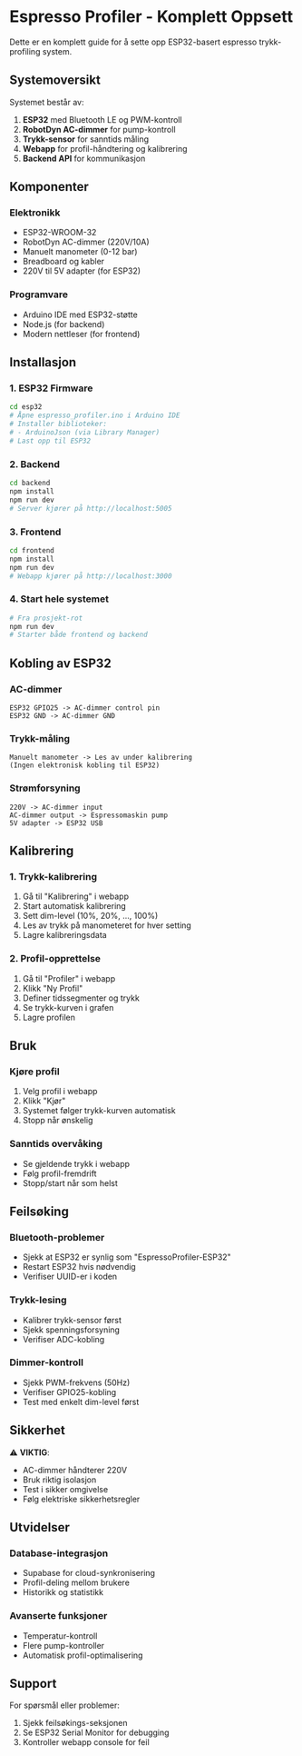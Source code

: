 # Espresso Profiler - Komplett Oppsett

Dette er en komplett guide for å sette opp ESP32-basert espresso trykk-profiling system.

## Systemoversikt

Systemet består av:
1. **ESP32** med Bluetooth LE og PWM-kontroll
2. **RobotDyn AC-dimmer** for pump-kontroll
3. **Trykk-sensor** for sanntids måling
4. **Webapp** for profil-håndtering og kalibrering
5. **Backend API** for kommunikasjon

## Komponenter

### Elektronikk
- ESP32-WROOM-32
- RobotDyn AC-dimmer (220V/10A)
- Manuelt manometer (0-12 bar)
- Breadboard og kabler
- 220V til 5V adapter (for ESP32)

### Programvare
- Arduino IDE med ESP32-støtte
- Node.js (for backend)
- Modern nettleser (for frontend)

## Installasjon

### 1. ESP32 Firmware

```bash
cd esp32
# Åpne espresso_profiler.ino i Arduino IDE
# Installer biblioteker:
# - ArduinoJson (via Library Manager)
# Last opp til ESP32
```

### 2. Backend

```bash
cd backend
npm install
npm run dev
# Server kjører på http://localhost:5005
```

### 3. Frontend

```bash
cd frontend
npm install
npm run dev
# Webapp kjører på http://localhost:3000
```

### 4. Start hele systemet

```bash
# Fra prosjekt-rot
npm run dev
# Starter både frontend og backend
```

## Kobling av ESP32

### AC-dimmer
```
ESP32 GPIO25 -> AC-dimmer control pin
ESP32 GND -> AC-dimmer GND
```

### Trykk-måling
```
Manuelt manometer -> Les av under kalibrering
(Ingen elektronisk kobling til ESP32)
```

### Strømforsyning
```
220V -> AC-dimmer input
AC-dimmer output -> Espressomaskin pump
5V adapter -> ESP32 USB
```

## Kalibrering

### 1. Trykk-kalibrering
1. Gå til "Kalibrering" i webapp
2. Start automatisk kalibrering
3. Sett dim-level (10%, 20%, ..., 100%)
4. Les av trykk på manometeret for hver setting
5. Lagre kalibreringsdata

### 2. Profil-opprettelse
1. Gå til "Profiler" i webapp
2. Klikk "Ny Profil"
3. Definer tidssegmenter og trykk
4. Se trykk-kurven i grafen
5. Lagre profilen

## Bruk

### Kjøre profil
1. Velg profil i webapp
2. Klikk "Kjør"
3. Systemet følger trykk-kurven automatisk
4. Stopp når ønskelig

### Sanntids overvåking
- Se gjeldende trykk i webapp
- Følg profil-fremdrift
- Stopp/start når som helst

## Feilsøking

### Bluetooth-problemer
- Sjekk at ESP32 er synlig som "EspressoProfiler-ESP32"
- Restart ESP32 hvis nødvendig
- Verifiser UUID-er i koden

### Trykk-lesing
- Kalibrer trykk-sensor først
- Sjekk spenningsforsyning
- Verifiser ADC-kobling

### Dimmer-kontroll
- Sjekk PWM-frekvens (50Hz)
- Verifiser GPIO25-kobling
- Test med enkelt dim-level først

## Sikkerhet

⚠️ **VIKTIG**: 
- AC-dimmer håndterer 220V
- Bruk riktig isolasjon
- Test i sikker omgivelse
- Følg elektriske sikkerhetsregler

## Utvidelser

### Database-integrasjon
- Supabase for cloud-synkronisering
- Profil-deling mellom brukere
- Historikk og statistikk

### Avanserte funksjoner
- Temperatur-kontroll
- Flere pump-kontroller
- Automatisk profil-optimalisering

## Support

For spørsmål eller problemer:
1. Sjekk feilsøkings-seksjonen
2. Se ESP32 Serial Monitor for debugging
3. Kontroller webapp console for feil
